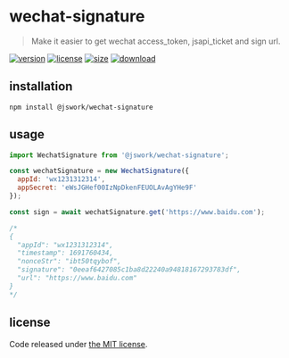 # wechat-signature
> Make it easier to get wechat access_token, jsapi_ticket and sign url.

[![version][version-image]][version-url]
[![license][license-image]][license-url]
[![size][size-image]][size-url]
[![download][download-image]][download-url]

## installation
```shell
npm install @jswork/wechat-signature
```

## usage
```js
import WechatSignature from '@jswork/wechat-signature';

const wechatSignature = new WechatSignature({
  appId: 'wx1231312314',
  appSecret: 'eWsJGHef00IzNpDkenFEUOLAvAgYHe9F'
});

const sign = await wechatSignature.get('https://www.baidu.com');

/*
{
  "appId": "wx1231312314",
  "timestamp": 1691760434,
  "nonceStr": "ibt50tqybof",
  "signature": "0eeaf6427085c1ba8d22240a94818167293783df",
  "url": "https://www.baidu.com"
}
*/
```

## license
Code released under [the MIT license](https://github.com/afeiship/wechat-signature/blob/master/LICENSE.txt).

[version-image]: https://img.shields.io/npm/v/@jswork/wechat-signature
[version-url]: https://npmjs.org/package/@jswork/wechat-signature

[license-image]: https://img.shields.io/npm/l/@jswork/wechat-signature
[license-url]: https://github.com/afeiship/wechat-signature/blob/master/LICENSE.txt

[size-image]: https://img.shields.io/bundlephobia/minzip/@jswork/wechat-signature
[size-url]: https://github.com/afeiship/wechat-signature/blob/master/dist/wechat-signature.min.js

[download-image]: https://img.shields.io/npm/dm/@jswork/wechat-signature
[download-url]: https://www.npmjs.com/package/@jswork/wechat-signature
